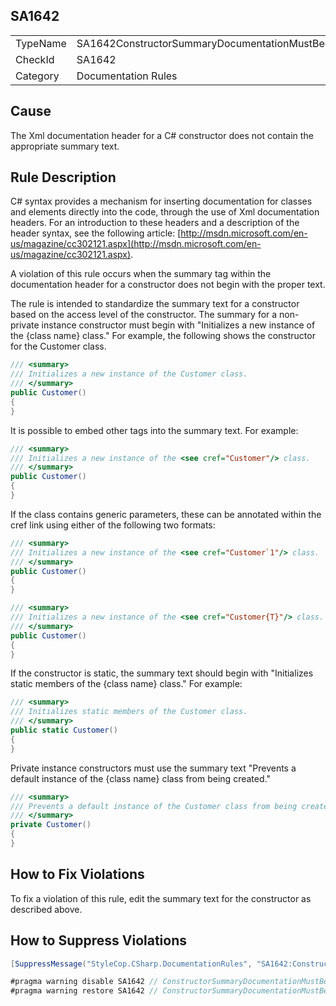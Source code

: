 ﻿## SA1642

<table>
<tr>
  <td>TypeName</td>
  <td>SA1642ConstructorSummaryDocumentationMustBeginWithStandardText</td>
</tr>
<tr>
  <td>CheckId</td>
  <td>SA1642</td>
</tr>
<tr>
  <td>Category</td>
  <td>Documentation Rules</td>
</tr>
</table>

## Cause

The Xml documentation header for a C# constructor does not contain the appropriate summary text.

## Rule Description

C# syntax provides a mechanism for inserting documentation for classes and elements directly into the code, through the use of Xml documentation headers. For an introduction to these headers and a description of the header syntax, see the following article: [http://msdn.microsoft.com/en-us/magazine/cc302121.aspx](http://msdn.microsoft.com/en-us/magazine/cc302121.aspx).

A violation of this rule occurs when the summary tag within the documentation header for a constructor does not begin with the proper text.

The rule is intended to standardize the summary text for a constructor based on the access level of the constructor. The summary for a non-private instance constructor must begin with "Initializes a new instance of the {class name} class." For example, the following shows the constructor for the Customer class.

```csharp
/// <summary>
/// Initializes a new instance of the Customer class.
/// </summary>
public Customer()
{
}
```

It is possible to embed other tags into the summary text. For example:

```csharp
/// <summary>
/// Initializes a new instance of the <see cref="Customer"/> class.
/// </summary>
public Customer()
{
}
```

If the class contains generic parameters, these can be annotated within the cref link using either of the following two formats:

```csharp
/// <summary>
/// Initializes a new instance of the <see cref="Customer`1"/> class.
/// </summary>
public Customer()
{
}

/// <summary>
/// Initializes a new instance of the <see cref="Customer{T}"/> class.
/// </summary>
public Customer()
{
}
```

If the constructor is static, the summary text should begin with "Initializes static members of the {class name} class." For example:

```csharp
/// <summary>
/// Initializes static members of the Customer class.
/// </summary>
public static Customer()
{
}
```

Private instance constructors must use the summary text "Prevents a default instance of the {class name} class from being created."

```csharp
/// <summary>
/// Prevents a default instance of the Customer class from being created.
/// </summary>
private Customer()
{
}
```

## How to Fix Violations

To fix a violation of this rule, edit the summary text for the constructor as described above.

## How to Suppress Violations

```csharp
[SuppressMessage("StyleCop.CSharp.DocumentationRules", "SA1642:ConstructorSummaryDocumentationMustBeginWithStandardText", Justification = "Reviewed.")]
```

```csharp
#pragma warning disable SA1642 // ConstructorSummaryDocumentationMustBeginWithStandardText
#pragma warning restore SA1642 // ConstructorSummaryDocumentationMustBeginWithStandardText
```

